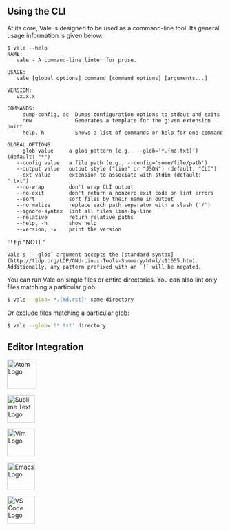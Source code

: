 ## Using the CLI

At its core, Vale is designed to be used as a command-line tool. Its general usage information is given below:

```text
$ vale --help
NAME:
   vale - A command-line linter for prose.

USAGE:
   vale [global options] command [command options] [arguments...]

VERSION:
   vx.x.x

COMMANDS:
     dump-config, dc  Dumps configuration options to stdout and exits
     new              Generates a template for the given extension point
     help, h          Shows a list of commands or help for one command

GLOBAL OPTIONS:
   --glob value     a glob pattern (e.g., --glob='*.{md,txt}') (default: "*")
   --config value   a file path (e.g., --config='some/file/path')
   --output value   output style ("line" or "JSON") (default: "CLI")
   --ext value      extension to associate with stdin (default: ".txt")
   --no-wrap        don't wrap CLI output
   --no-exit        don't return a nonzero exit code on lint errors
   --sort           sort files by their name in output
   --normalize      replace each path separator with a slash ('/')
   --ignore-syntax  lint all files line-by-line
   --relative       return relative paths
   --help, -h       show help
   --version, -v    print the version
```

!!! tip "NOTE"

    Vale's `--glob` argument accepts the [standard syntax](http://tldp.org/LDP/GNU-Linux-Tools-Summary/html/x11655.htm). Additionally, any pattern prefixed with an `!` will be negated.

You can run Vale on single files or entire directories. You can also lint only files matching a particular glob:

```bash
$ vale --glob='*.{md,rst}' some-directory
```

Or exclude files matching a particular glob:


```bash
$ vale --glob='!*.txt' directory
```

## Editor Integration

<!-- vale docs.Branding = NO -->

<p>
<a href="https://github.com/TimKam/atomic-vale"><img alt="Atom Logo" src="../img/atom.png" title="Atom" width="68" height="68"></a>

<a href="https://github.com/ValeLint/SubVale"><img alt="Sublime Text Logo" src="../img/sublime.png" title="Sublime Text" width="64" height="64"></a>

<a href="https://github.com/w0rp/ale"><img alt="Vim Logo" src="../img/vim.png" title="Vim (ALE)" width="64" height="64"></a>

<a href="https://github.com/abingham/flycheck-vale"><img alt="Emacs Logo" src="../img/emacs.png" title="Emacs" width="64" height="64"></a>

<a href="https://marketplace.visualstudio.com/items?itemName=lunaryorn.vale"><img alt="VS Code Logo" src="../img/vscode.png" title="Visual Studio Code" width="64" height="64"></a>
</p>

<!-- vale docs.Branding = YES -->
